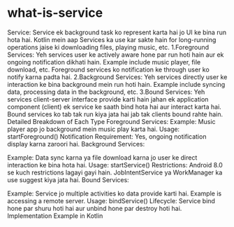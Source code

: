# what-is-service
Service: Service ek background task ko represent karta hai jo UI ke bina run hota hai. Kotlin mein aap Services ka use kar sakte hain for long-running operations jaise ki downloading files, playing music, etc.
1.Foreground Services:
Yeh services user ke actively aware hone par run hoti hain aur ek ongoing notification dikhati hain. Example include music player, file download, etc.
Foreground services ko notification ke through user ko notify karna padta hai.
2.Background Services:
Yeh services directly user ke interaction ke bina background mein run hoti hain. Example include syncing data, processing data in the background, etc.
3.Bound Services:
Yeh services client-server interface provide karti hain jahan ek application component (client) ek service ke saath bind hota hai aur interact karta hai.
Bound services ko tab tak run kiya jata hai jab tak clients bound rahte hain.
Detailed Breakdown of Each Type
Foreground Services:
Example: Music player app jo background mein music play karta hai.
Usage: startForeground()
Notification Requirement: Yes, ongoing notification display karna zaroori hai.
Background Services:

Example: Data sync karna ya file download karna jo user ke direct interaction ke bina hota hai.
Usage: startService()
Restrictions: Android 8.0 se kuch restrictions lagayi gayi hain. JobIntentService ya WorkManager ka use suggest kiya jata hai.
Bound Services:

Example: Service jo multiple activities ko data provide karti hai. Example is accessing a remote server.
Usage: bindService()
Lifecycle: Service bind hone par shuru hoti hai aur unbind hone par destroy hoti hai.
Implementation Example in Kotlin
